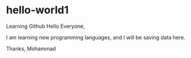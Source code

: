# hello-world1
Learning Github
Hello Everyone,

I am learning new programming languages, and I will be saving data here.

Thanks,
Mohammad

